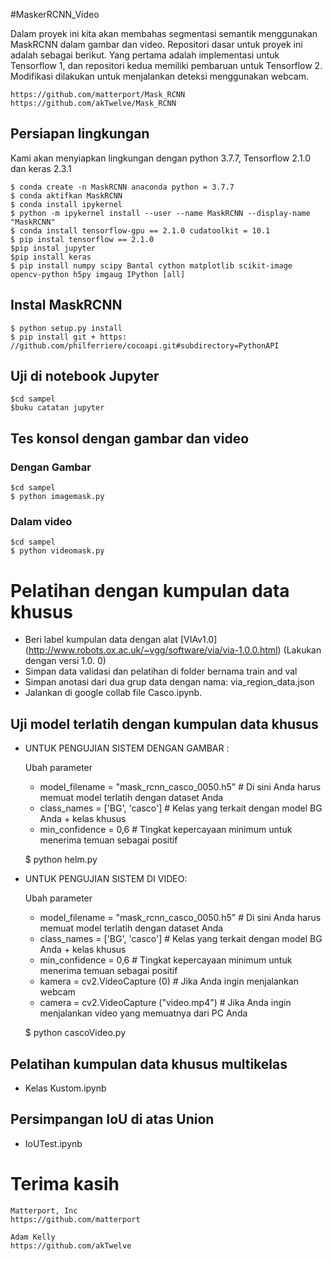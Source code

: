#MaskerRCNN_Video

Dalam proyek ini kita akan membahas segmentasi semantik menggunakan MaskRCNN dalam gambar dan video. Repositori dasar untuk proyek ini adalah sebagai berikut. Yang pertama adalah implementasi untuk Tensorflow 1, dan repositori kedua memiliki pembaruan untuk Tensorflow 2.
Modifikasi dilakukan untuk menjalankan deteksi menggunakan webcam.

    https://github.com/matterport/Mask_RCNN
    https://github.com/akTwelve/Mask_RCNN

## Persiapan lingkungan

Kami akan menyiapkan lingkungan dengan python 3.7.7, Tensorflow 2.1.0 dan keras 2.3.1

    $ conda create -n MaskRCNN anaconda python = 3.7.7
    $ conda aktifkan MaskRCNN
    $ conda install ipykernel
    $ python -m ipykernel install --user --name MaskRCNN --display-name "MaskRCNN"
    $ conda install tensorflow-gpu == 2.1.0 cudatoolkit = 10.1
    $ pip instal tensorflow == 2.1.0
    $pip instal jupyter
    $pip install keras
    $ pip install numpy scipy Bantal cython matplotlib scikit-image opencv-python h5py imgaug IPython [all]
    
## Instal MaskRCNN

    $ python setup.py install
    $ pip install git + https: //github.com/philferriere/cocoapi.git#subdirectory=PythonAPI
    
## Uji di notebook Jupyter

    $cd sampel
    $buku catatan jupyter
    
## Tes konsol dengan gambar dan video

### Dengan Gambar

    $cd sampel
    $ python imagemask.py
    
### Dalam video

    $cd sampel
    $ python videomask.py
    
# Pelatihan dengan kumpulan data khusus
- Beri label kumpulan data dengan alat [VIAv1.0] (http://www.robots.ox.ac.uk/~vgg/software/via/via-1.0.0.html) (Lakukan dengan versi 1.0. 0)
- Simpan data validasi dan pelatihan di folder bernama train and val
- Simpan anotasi dari dua grup data dengan nama: via_region_data.json
- Jalankan di google collab file Casco.ipynb.

## Uji model terlatih dengan kumpulan data khusus

- UNTUK PENGUJIAN SISTEM DENGAN GAMBAR :
    
    Ubah parameter
    
    - model_filename = "mask_rcnn_casco_0050.h5" # Di sini Anda harus memuat model terlatih dengan dataset Anda
    - class_names = ['BG', 'casco'] # Kelas yang terkait dengan model BG Anda + kelas khusus
    - min_confidence = 0,6 # Tingkat kepercayaan minimum untuk menerima temuan sebagai positif
    
    $ python helm.py
        
- UNTUK PENGUJIAN SISTEM DI VIDEO:

    Ubah parameter
    
    - model_filename = "mask_rcnn_casco_0050.h5" # Di sini Anda harus memuat model terlatih dengan dataset Anda
    - class_names = ['BG', 'casco'] # Kelas yang terkait dengan model BG Anda + kelas khusus
    - min_confidence = 0,6 # Tingkat kepercayaan minimum untuk menerima temuan sebagai positif
    - kamera = cv2.VideoCapture (0) # Jika Anda ingin menjalankan webcam
    - camera = cv2.VideoCapture ("video.mp4") # Jika Anda ingin menjalankan video yang memuatnya dari PC Anda
    
    $ python cascoVideo.py
    

 
## Pelatihan kumpulan data khusus multikelas

 - Kelas Kustom.ipynb
 
## Persimpangan IoU di atas Union

- IoUTest.ipynb
 
# Terima kasih

    Matterport, Inc
    https://github.com/matterport

    Adam Kelly
    https://github.com/akTwelve
